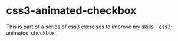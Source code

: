 # css3-animated-checkbox
This is part of a series of css3 exercises to improve my skills - css3-animated-checkbox
